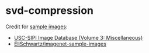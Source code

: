 # svd-compression

Credit for [sample images](./img):
- [USC-SIPI Image Database (Volume 3: Miscellaneous)](https://sipi.usc.edu/database/database.php?volume=misc)
- [EliSchwartz/imagenet-sample-images](https://github.com/EliSchwartz/imagenet-sample-images)
